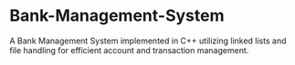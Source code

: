 # Bank-Management-System
A Bank Management System implemented in C++ utilizing linked lists and file handling for efficient account and transaction management.
